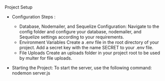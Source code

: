 Project Setup
* Configuration Steps :

    * Database, Nodemailer, and Sequelize Configuration:
         Navigate to the config folder and configure your database, nodemailer, and Sequelize settings according to your requirements.
    * Environment Variables
         Create a .env file in the root directory of your project.
         Add a secret key with the name SECRET to your .env file.
    * File Uploads
        Create an uploads folder in your project root to be used by multer for file uploads.

* Starting the Project:
    To start the server, use the following command:
    nodemon server.js